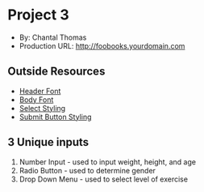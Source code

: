 # Project 3

+ By: Chantal Thomas
+ Production URL: <http://foobooks.yourdomain.com>

## Outside Resources
+ [Header Font](https://fonts.google.com/specimen/Playfair+Display?selection.family=Playfair+Display)
+ [Body Font](https://fonts.google.com/specimen/Playfair+Display?selection.family=Playfair+Display)
+ [Select Styling](https://codepen.io/jpdanks/pen/rEJhK)
+ [Submit Button Styling](https://codepen.io/anon/pen/YRPVOj)
## 3 Unique inputs
1. Number Input - used to input weight, height, and age
2. Radio Button - used to determine gender
3. Drop Down Menu - used to select level of exercise 